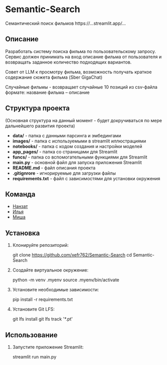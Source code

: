 # Semantic-Search
Семантический поиск фильмов
https://...streamlit.app/...

## Описание
Разработать систему поиска фильма по пользовательскому запросу. Сервис должен принимать на вход описание фильма от пользователя и возвращать заданное количество подходящих вариантов.

Совет от LLM к просмотру фильма, возможность получать краткое содержание сюжета фильма (Sber GigaChat)

Случайные фильмы - возвращает случайные 10 позиций из csv-файла формате: название фильма – описание

## Структура проекта

(Основная структура на данный момент - будет докручиваться по мере дальнейшего развития проекта)

- **data/** - папка с данными парсинга и эмбедингами
- **images/** - папка с используемыми в streamlit иллюстрациями
- **notebooks/** - папка с кодом создания и настройки моделей
- **app_pages/** - папка со страницами для Streamlit
- **funcs/** - папка со вспомогательными функциями для Streamlit
- **main.py** - основной файл для запуска приложения Streamlit
- **README.md** - файл описания проекта
- **.gitignrore** - игнорируемые для загрузки файлы
- **requirements.txt** - файл с зависимостями для установки окружения

## Команда
 - [Нанзат](https://github.com/nanzat)
 - [Илья](https://github.com/xefr762)
 - [Миша](https://github.com/allspicepaege)

## Установка

1. Клонируйте репозиторий:

   git clone https://github.com/xefr762/Semantic-Search
   cd Semantic-Search

2. Создайте виртуальное окружение:

   python -m venv .myenv
   source .myenv/bin/activate


3. Установите необходимые зависимости:

   pip install -r requirements.txt


4. Установите Git LFS:

   git lfs install
   git lfs track '*.pt'

##  Использование

1. Запустите приложение Streamlit:

   streamlit run main.py

